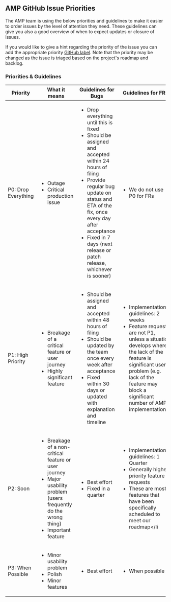 <!---
Copyright 2015 The AMP HTML Authors. All Rights Reserved.

Licensed under the Apache License, Version 2.0 (the "License");
you may not use this file except in compliance with the License.
You may obtain a copy of the License at

      http://www.apache.org/licenses/LICENSE-2.0

Unless required by applicable law or agreed to in writing, software
distributed under the License is distributed on an "AS-IS" BASIS,
WITHOUT WARRANTIES OR CONDITIONS OF ANY KIND, either express or implied.
See the License for the specific language governing permissions and
limitations under the License.
-->

## AMP GitHub Issue Priorities
The AMP team is using the below priorities and guidelines to make it easier to order issues by the level of attention they need. 
These guidelines can give you also a good overview of when to expect updates or closure of issues.

If you would like to give a hint regarding the priority of the issue you can add the appropriate priority [GitHub label](https://github.com/ampproject/amphtml/labels). Note that the priority may be changed as the issue is triaged based on the project's roadmap and backlog. 

### Priorities & Guidelines


 Priority           | What it means          | Guidelines for Bugs              | Guidelines  for FRs               
--------------------| ---------------------- | ---------------------------------| --------------------------------- 
P0: Drop Everything | <ul><li>Outage</li><li>Critical production issue</li></ul>    | <ul><li>Drop everything until this is fixed</li><li>Should be assigned and accepted within 24 hours of filing</li><li>Provide regular bug update on status and ETA of the fix, once every day after acceptance</li><li>Fixed in 7 days (next release or patch release, whichever is sooner)</li></ul>  |  <ul><li>We do not use P0 for FRs</li></ul>
P1: High Priority   | <ul><li>Breakage of a critical feature or user journey</li><li>Highly significant feature</li></ul>     | <ul><li>Should be assigned and accepted within 48 hours of filing</li><li>Should be updated by the team once every week after acceptance</li><li>Fixed within 30 days or updated with explanation and timeline</li></ul> | <ul><li>Implementation guidelines: 2 weeks</li><li>Feature requests are not P1, unless a situation develops where the lack of the feature is significant user problem (e.g. lack of the feature may block a significant number of AMP implementations)</li></ul>
P2: Soon            | <ul><li>Breakage of a non-critical feature or user journey</li><li>Major usability problem (users frequently do the wrong thing)</li><li>Important feature</li></ul>   | <ul><li>Best effort</li><li>Fixed in a quarter</li></ul> | <ul><li>Implementation guidelines: 1 Quarter</li><li>Generally higher priority feature requests</li><li>These are mostly features that have been specifically scheduled to meet our roadmap</li</ul> 
P3: When Possible   | <ul><li>Minor usability problem</li><li>Polish</li><li>Minor features</li></ul> | <ul><li>Best effort</li></ul> | <ul><li>When possible</li></ul>

